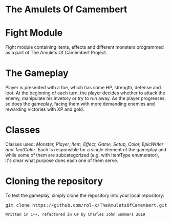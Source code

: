 # The Amulets Of Camembert

# Fight Module
Fight module containing items, effects and different monsters programmed as a part of The Amulets Of Camembert Project.

# The Gameplay
Player is presented with a foe, which has some HP, strength, defense and loot. At the beginning of each turn, the player decides whether to attack the enemy, manipulate his invetory or try to run away. As the player progresses, so does the gameplay, facing them with more demanding enemies and rewarding victories with XP and gold.

# Classes
Classes used:
*Monster, Player, Item, Effect, Game, Setup, Color, EpicWriter and TextColor*.
Each is responsible for a single element of the gameplay and while some of them are subcategorized (e.g. with ItemType enumerator), it's clear what purpose does each one of them serve.

# Cloning the repository
To test the gameplay, simply clone the repository into your local repository:

<pre class="command-line"><span class="command">git clone https://github.com/rol-x/TheAmuletsOfCamembert.git</span>
</pre>

`Written in C++, refactored in C# by Charles John Summers 2019`
